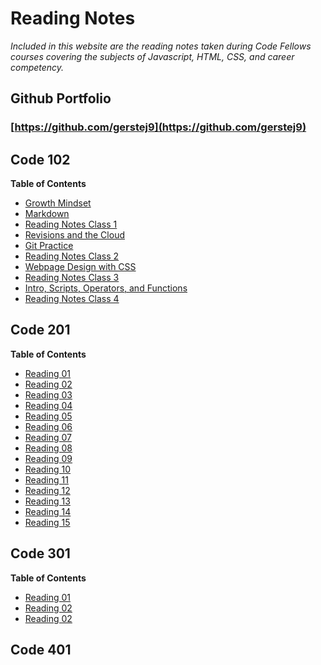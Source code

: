 # Reading Notes
*Included in this website are the reading notes taken during Code Fellows courses covering the subjects of Javascript, HTML, CSS, and career competency.*

## Github Portfolio
### [https://github.com/gerstej9](https://github.com/gerstej9)

## Code 102

**Table of Contents**
* [Growth Mindset](growthmindset.md)
* [Markdown](markdown.md)
* [Reading Notes Class 1](reading_class_1.md)
* [Revisions and the Cloud](revisions_cloud.md)
* [Git Practice](gitpractice.md)
* [Reading Notes Class 2](reading_class_2.md)
* [Webpage Design with CSS](css_webpage.md)
* [Reading Notes Class 3](reading_class_3.md)
* [Intro, Scripts, Operators, and Functions](functions.md)
* [Reading Notes Class 4](reading_class_4.md)


## Code 201

**Table of Contents**
* [Reading 01](class-0*md)
* [Reading 02](class-02.md)
* [Reading 03](class-03.md)
* [Reading 04](class-04.md)
* [Reading 05](class-05.md)
* [Reading 06](class-06.md)
* [Reading 07](class-07.md)
* [Reading 08](class-08.md)
* [Reading 09](class-09.md)
* [Reading 10](class-10.md)
* [Reading 11](class-1*md)
* [Reading 12](class-12.md)
* [Reading 13](class-13.md)
* [Reading 14](class-14.md)
* [Reading 15](reading_15.md)

## Code 301

**Table of Contents**
* [Reading 01](class_301_01.md)
* [Reading 02](class_301_02.md)
* [Reading 02](class_301_03.md)

## Code 401